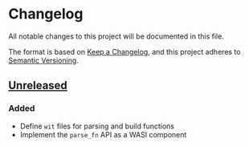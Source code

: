 # Changelog

All notable changes to this project will be documented in this file.

The format is based on [Keep a Changelog](https://keepachangelog.com/en/1.1.0/),
and this project adheres to [Semantic Versioning](https://semver.org/spec/v2.0.0.html).

## [Unreleased]

### Added

- Define `wit` files for parsing and build functions
- Implement the `parse_fn` API as a WASI component

[Unreleased]: https://github.com/eighty4/l3/commits/main
